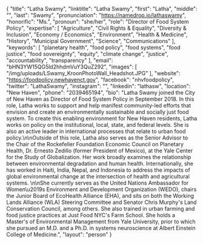 {
  "title": "Latha Swamy",
  "linktitle": "Latha Swamy",
  "first": "Latha",
  "middle": "",
  "last": "Swamy",
  "pronunciation": "https://namedrop.io/lathaswamy",
  "honorific": "Ms.",
  "pronoun": "she/her",
  "role": "Director of Food System Policy",
  "expertise": [
    "Agriculture",
    "Civil Rights & Equality",
    "Diversity & Inclusion",
    "Economy / Economics",
    "Environment",
    "Health & Medicine",
    "History",
    "Municipal Government",
    "Science",
    "Communications"
  ],
  "keywords": [
    "planetary health",
    "food policy",
    "food systems",
    "food justice",
    "food sovereignty",
    "equity",
    "climate change",
    "justice",
    "accountability",
    "transparency"
  ],
  "email": "bHN3YW15QG5ld2hhdmVuY3QuZ292",
  "images": [
    "/img/uploads/LSwamy_KroonPhotoWall_Headshot.JPG"
  ],
  "website": "https://foodpolicy.newhavenct.gov",
  "facebook": "nhvfoodpolicy",
  "twitter": "LathaSwamy",
  "instagram": "",
  "linkedin": "lathasw",
  "location": "New Haven",
  "phone": "2039465194",
  "bio": "Latha Swamy joined the City of New Haven as Director of Food System Policy in September 2018. In this role, Latha works to support and help manifest community-led efforts that envision and create an environmentally sustainable and socially just food system. To create this enabling environment for New Haven residents, Latha works on policy on the institutional, local, state, and federal levels. She is also an active leader in international processes that relate to urban food policy.\n\nOutside of this role, Latha also serves as the Senior Advisor to the Chair of the Rockefeller Foundation Economic Council on Planetary Health, Dr. Ernesto Zedillo (former President of Mexico), at the Yale Center for the Study of Globalization. Her work broadly examines the relationship between environmental degradation and human health. Internationally, she has worked in Haiti, India, Nepal, and Indonesia to address the impacts of global environmental change at the intersection of health and agricultural systems. \n\nShe currently serves as the United Nations Ambassador for Women\u2019s Environment and Development Organization (WEDO), chairs the Junior Board of EcoHealth Alliance (EHA), and sits on both the Working Lands Alliance (WLA) Steering Committee and Senator Chris Murphy's Land Conservation Council, among others. She also trained in urban farming and food justice practices at Just Food NYC's Farm School. She holds a Master's of Environmental Management from Yale University, prior to which she pursued an M.D. and a Ph.D. in systems neuroscience at Albert Einstein College of Medicine.",
  "layout": "person"
}
